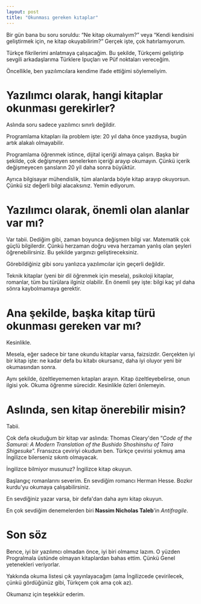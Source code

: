 ```yaml
---
layout: post
title: "Okunması gereken kıtaplar"
---
```



Bir gün bana bu soru soruldu: “Ne kitap okumalıyım?” veya “Kendi kendisini geliştirmek için, ne kitap okuyabilirim?” Gerçek işte, çok hatırlamıyorum.

Türkçe fikrilerimi anlatmaya çalışacağim. Bu şekilde, Türkçemi geliştirip sevgili arkadaşlarıma Türklere Ipuçları ve Püf noktaları vereceğim.

Öncellikle, ben yazılımcılara kendime ifade ettiğimi söylemeliyim.

# Yazılımcı olarak, hangi kitaplar okunması gerekirler?

Aslında soru sadece yazılımcı sınırlı değildir.

Programlama kitapları ila problem işte: 20 yıl daha önce yazdıysa, bugün artık alakalı olmayabilir.

Programlama öğrenmek istince, dijital içeriği almaya çalışın. Başka bir şekilde, çok değişmeyen senelerken içeriği arayıp okumayın. Çünkü içerik değişmeyecen şansların 20 yil daha sonra büyüktür.

Ayrıca bilgisayar mühendislik, tüm alanlarda böyle kitap arayıp okuyorsun. Çünkü siz değerli bilgi alacaksınız. Yemin ediyorum.

# Yazılımcı olarak, önemli olan alanlar var mı?

Var tabii. Dediğim gibi, zaman boyunca değişmen bilgi var. Matematik çok güçlü bilgilerdir. Çünkü herzaman doğru veva herzaman yanlış olan şeyleri öğrenebilirsiniz. Bu şekilde yargınızı geliştireceksiniz.

Görebildiğiniz gibi soru yanlızca yazılımcılar için geçerli değildir.

Teknik kitaplar (yeni bir dil öğrenmek için mesela), psikoloji kitaplar, romanlar, tüm bu türülara ilginiz olabilir. En önemli şey işte: bilgi kaç yıl daha sönra kaybolmamaya gerektir.

# Ana şekilde, başka kitap türü okunması gereken var mı?

Kesinlikle.

Mesela, eğer sadece bir tane okundu kitaplar varsa, faizsizdir. Gerçekten iyi bir kitap işte: ne kadar defa bu kitabı okursanız, daha iyi oluyor yeni bir okumasından sonra.

Aynı şekilde, özeltleyememen kıtapları arayın. Kitap özeltleyebelirse, onun ilgisi yok. Okuma öğrenme sürecidir. Kesinlikle özleri önlemeyin.

# Aslında, sen kitap önerebilir misin?

Tabii.

Çok defa okuduğum bir kitap var aslında: Thomas Cleary'den “_Code of the Samurai: A Modern Translation of the Bushido Shoshinshu of Taira Shigesuke_”. Fransızca çeviriyi okudum ben. Türkçe çevirisi yokmuş ama İngilizce bilerseniz sıkıntı olmayacak.

İngilizce bilmiyor musunuz? İngilizce kitap okuyun.

Başlangıç romanlarını severim. En sevdiğim romancı Herman Hesse. Bozkır kurdu'yu okumaya çalışabilirsiniz.

En sevdiğiniz yazar varsa, bir defa'dan daha aynı kitap okuyun.

En çok sevdiğim denemelerden biri **Nassim Nicholas Taleb**’in _Antifragile_.

# Son söz

Bence, iyi bir yazılımcı olmadan önce, iyi biri olmamız lazım. O yüzden Progralmala üstünde olmayan kitaplardan bahas ettim. Çünkü Genel yetenekleri veriyorlar.

Yakkında okuma listesi çık yayınlayacağım (ama İngilizcede çevirilecek, çünkü gördüğünüz gibi, Türkçem çok ama çok az).

Okumanız için teşekkür ederim.

